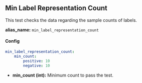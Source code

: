 
<div class="h3-box" markdown="1">

## Min Label Representation Count

This test checks the data regarding the sample counts of labels.

**alias_name:** `min_label_representation_count`

#### Config
```yaml
min_label_representation_count:
    min_count: 
        positive: 10
        negative: 10
```

- **min_count (int):** Minimum count to pass the test.

<!-- #### Examples -->

</div>